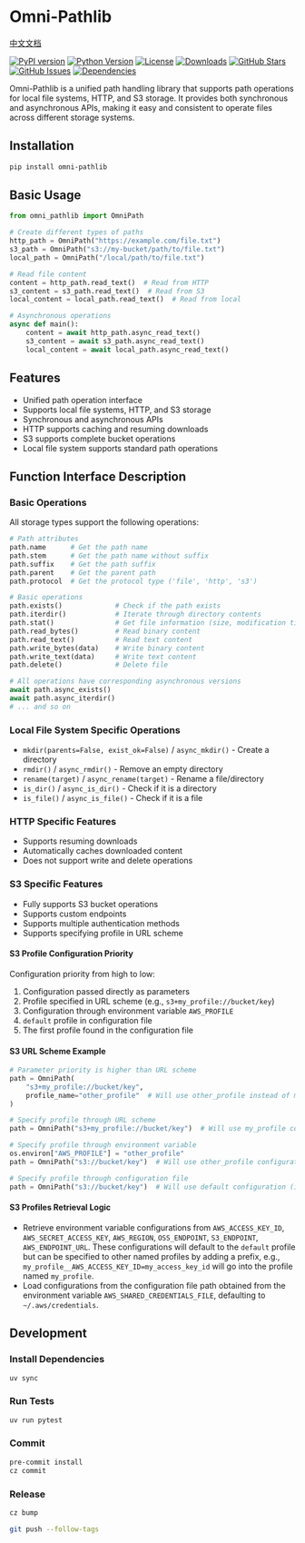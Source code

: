 # Omni-Pathlib

[中文文档](README_ZH.md)

[![PyPI version](https://img.shields.io/pypi/v/omni-pathlib.svg)](https://pypi.org/project/omni-pathlib/)
[![Python Version](https://img.shields.io/pypi/pyversions/omni-pathlib.svg)](https://pypi.org/project/omni-pathlib/)
[![License](https://img.shields.io/github/license/Haskely/omni-pathlib.svg)](https://github.com/Haskely/omni-pathlib/blob/main/LICENSE)
[![Downloads](https://static.pepy.tech/badge/omni-pathlib)](https://pepy.tech/project/omni-pathlib)
[![GitHub Stars](https://img.shields.io/github/stars/Haskely/omni-pathlib.svg)](https://github.com/Haskely/omni-pathlib/stargazers)
[![GitHub Issues](https://img.shields.io/github/issues/Haskely/omni-pathlib.svg)](https://github.com/Haskely/omni-pathlib/issues)
[![Dependencies](https://img.shields.io/librariesio/github/Haskely/omni-pathlib)](https://libraries.io/github/Haskely/omni-pathlib)

Omni-Pathlib is a unified path handling library that supports path operations for local file systems, HTTP, and S3 storage. It provides both synchronous and asynchronous APIs, making it easy and consistent to operate files across different storage systems.

## Installation

```bash
pip install omni-pathlib
```

## Basic Usage

```python
from omni_pathlib import OmniPath

# Create different types of paths
http_path = OmniPath("https://example.com/file.txt")
s3_path = OmniPath("s3://my-bucket/path/to/file.txt")
local_path = OmniPath("/local/path/to/file.txt")

# Read file content
content = http_path.read_text()  # Read from HTTP
s3_content = s3_path.read_text()  # Read from S3
local_content = local_path.read_text()  # Read from local

# Asynchronous operations
async def main():
    content = await http_path.async_read_text()
    s3_content = await s3_path.async_read_text()
    local_content = await local_path.async_read_text()
```

## Features

- Unified path operation interface
- Supports local file systems, HTTP, and S3 storage
- Synchronous and asynchronous APIs
- HTTP supports caching and resuming downloads
- S3 supports complete bucket operations
- Local file system supports standard path operations

## Function Interface Description

### Basic Operations

All storage types support the following operations:

```python
# Path attributes
path.name      # Get the path name
path.stem      # Get the path name without suffix
path.suffix    # Get the path suffix
path.parent    # Get the parent path
path.protocol  # Get the protocol type ('file', 'http', 's3')

# Basic operations
path.exists()             # Check if the path exists
path.iterdir()            # Iterate through directory contents
path.stat()               # Get file information (size, modification time, etc.)
path.read_bytes()         # Read binary content
path.read_text()          # Read text content
path.write_bytes(data)    # Write binary content
path.write_text(data)     # Write text content
path.delete()             # Delete file

# All operations have corresponding asynchronous versions
await path.async_exists()
await path.async_iterdir()
# ... and so on
```

### Local File System Specific Operations

- `mkdir(parents=False, exist_ok=False)` / `async_mkdir()` - Create a directory
- `rmdir()` / `async_rmdir()` - Remove an empty directory
- `rename(target)` / `async_rename(target)` - Rename a file/directory
- `is_dir()` / `async_is_dir()` - Check if it is a directory
- `is_file()` / `async_is_file()` - Check if it is a file

### HTTP Specific Features

- Supports resuming downloads
- Automatically caches downloaded content
- Does not support write and delete operations

### S3 Specific Features

- Fully supports S3 bucket operations
- Supports custom endpoints
- Supports multiple authentication methods
- Supports specifying profile in URL scheme

#### S3 Profile Configuration Priority

Configuration priority from high to low:

1. Configuration passed directly as parameters
2. Profile specified in URL scheme (e.g., `s3+my_profile://bucket/key`)
3. Configuration through environment variable `AWS_PROFILE`
4. `default` profile in configuration file
5. The first profile found in the configuration file

#### S3 URL Scheme Example

```python
# Parameter priority is higher than URL scheme
path = OmniPath(
    "s3+my_profile://bucket/key",
    profile_name="other_profile"  # Will use other_profile instead of my_profile
)

# Specify profile through URL scheme
path = OmniPath("s3+my_profile://bucket/key")  # Will use my_profile configuration

# Specify profile through environment variable
os.environ["AWS_PROFILE"] = "other_profile"
path = OmniPath("s3://bucket/key")  # Will use other_profile configuration

# Specify profile through configuration file
path = OmniPath("s3://bucket/key")  # Will use default configuration (if exists) or the first found configuration
```

#### S3 Profiles Retrieval Logic

- Retrieve environment variable configurations from `AWS_ACCESS_KEY_ID`, `AWS_SECRET_ACCESS_KEY`, `AWS_REGION`, `OSS_ENDPOINT`, `S3_ENDPOINT`, `AWS_ENDPOINT_URL`. These configurations will default to the `default` profile but can be specified to other named profiles by adding a prefix, e.g., `my_profile__AWS_ACCESS_KEY_ID=my_access_key_id` will go into the profile named `my_profile`.
- Load configurations from the configuration file path obtained from the environment variable `AWS_SHARED_CREDENTIALS_FILE`, defaulting to `~/.aws/credentials`.

## Development

### Install Dependencies

```bash
uv sync
```

### Run Tests

```bash
uv run pytest
```

### Commit

```bash
pre-commit install
cz commit
```

### Release

```bash
cz bump

git push --follow-tags
```
